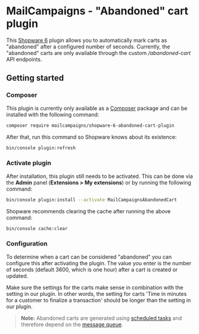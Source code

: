 # MailCampaigns - "Abandoned" cart plugin
This [Shopware 6](https://www.shopware.com/en/products/shopware-6/) plugin allows you to automatically mark carts as
"abandoned" after a configured number of seconds. Currently, the "abandoned" carts are only available through the
custom */abandoned-cart* API endpoints.

## Getting started

### Composer
This plugin is currently only available as a [Composer](https://getcomposer.org/) package
and can be installed with the following command:

```bash
composer require mailcampaigns/shopware-6-abandoned-cart-plugin
```

After that, run this command so Shopware knows about its existence:

```bash
bin/console plugin:refresh
```

### Activate plugin
After installation, this plugin still needs to be activated. This can be done via the **Admin** panel
(**Extensions > My extensions**) or by running the following command:

```bash
bin/console plugin:install --activate MailCampaignsAbandonedCart
```

Shopware recommends clearing the cache after running the above command:
```bash
bin/console cache:clear
```

### Configuration
To determine when a cart can be considered "abandoned" you can configure this after activating the plugin.
The value you enter is the number of seconds (default 3600, which is one hour) after a cart is created or updated.

Make sure the settings for the carts make sense in combination with the setting in our plugin. In other words, the setting
for carts 'Time in minutes for a customer to finalize a transaction' should be longer than the setting in our plugin.

> **Note:** Abandoned carts are generated using [scheduled tasks] and therefore depend on the [message queue].

[scheduled tasks]: https://developer.shopware.com/docs/guides/plugins/plugins/plugin-fundamentals/add-scheduled-task#executing-the-scheduled-task
[message queue]: https://developer.shopware.com/docs/guides/hosting/infrastructure/message-queue
